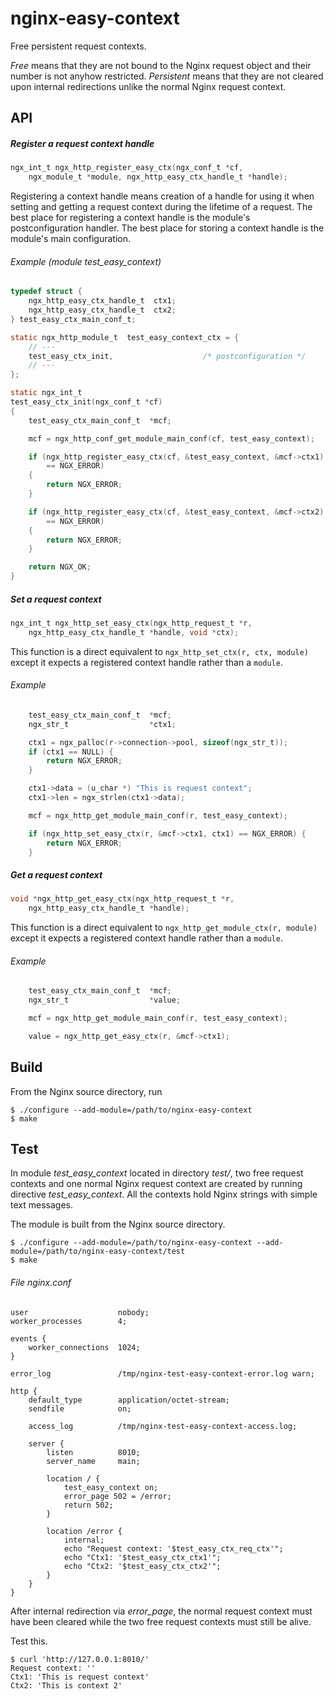 nginx-easy-context
==================

Free persistent request contexts.

*Free* means that they are not bound to the Nginx request object and their
number is not anyhow restricted. *Persistent* means that they are not cleared
upon internal redirections unlike the normal Nginx request context.

API
---

##### Register a request context handle

```c
ngx_int_t ngx_http_register_easy_ctx(ngx_conf_t *cf,
    ngx_module_t *module, ngx_http_easy_ctx_handle_t *handle);
```

Registering a context handle means creation of a handle for using it when
setting and getting a request context during the lifetime of a request. The
best place for registering a context handle is the module's postconfiguration
handler. The best place for storing a context handle is the module's main
configuration.

###### Example (module *test_easy_context*)

```c
typedef struct {
    ngx_http_easy_ctx_handle_t  ctx1;
    ngx_http_easy_ctx_handle_t  ctx2;
} test_easy_ctx_main_conf_t;

static ngx_http_module_t  test_easy_context_ctx = {
    // ---
    test_easy_ctx_init,                    /* postconfiguration */
    // ---
};

static ngx_int_t
test_easy_ctx_init(ngx_conf_t *cf)
{
    test_easy_ctx_main_conf_t  *mcf;

    mcf = ngx_http_conf_get_module_main_conf(cf, test_easy_context);

    if (ngx_http_register_easy_ctx(cf, &test_easy_context, &mcf->ctx1)
        == NGX_ERROR)
    {
        return NGX_ERROR;
    }

    if (ngx_http_register_easy_ctx(cf, &test_easy_context, &mcf->ctx2)
        == NGX_ERROR)
    {
        return NGX_ERROR;
    }

    return NGX_OK;
}
```

##### Set a request context

```c
ngx_int_t ngx_http_set_easy_ctx(ngx_http_request_t *r,
    ngx_http_easy_ctx_handle_t *handle, void *ctx);
```

This function is a direct equivalent to `ngx_http_set_ctx(r, ctx, module)`
except it expects a registered context handle rather than a `module`.

###### Example

```c
    test_easy_ctx_main_conf_t  *mcf;
    ngx_str_t                  *ctx1;

    ctx1 = ngx_palloc(r->connection->pool, sizeof(ngx_str_t));
    if (ctx1 == NULL) {
        return NGX_ERROR;
    }

    ctx1->data = (u_char *) "This is request context";
    ctx1->len = ngx_strlen(ctx1->data);

    mcf = ngx_http_get_module_main_conf(r, test_easy_context);

    if (ngx_http_set_easy_ctx(r, &mcf->ctx1, ctx1) == NGX_ERROR) {
        return NGX_ERROR;
    }
```

##### Get a request context

```c
void *ngx_http_get_easy_ctx(ngx_http_request_t *r,
    ngx_http_easy_ctx_handle_t *handle);
```

This function is a direct equivalent to `ngx_http_get_module_ctx(r, module)`
except it expects a registered context handle rather than a `module`.

###### Example

```c
    test_easy_ctx_main_conf_t  *mcf;
    ngx_str_t                  *value;

    mcf = ngx_http_get_module_main_conf(r, test_easy_context);

    value = ngx_http_get_easy_ctx(r, &mcf->ctx1);
```

Build
-----

From the Nginx source directory, run

```ShellSession
$ ./configure --add-module=/path/to/nginx-easy-context
$ make
```

Test
----

In module *test_easy_context* located in directory *test/*, two free request
contexts and one normal Nginx request context are created by running directive
*test_easy_context*. All the contexts hold Nginx strings with simple text
messages.

The module is built from the Nginx source directory.

```ShellSession
$ ./configure --add-module=/path/to/nginx-easy-context --add-module=/path/to/nginx-easy-context/test
$ make
```

###### File *nginx.conf*

```nginx
user                    nobody;
worker_processes        4;

events {
    worker_connections  1024;
}

error_log               /tmp/nginx-test-easy-context-error.log warn;

http {
    default_type        application/octet-stream;
    sendfile            on;

    access_log          /tmp/nginx-test-easy-context-access.log;

    server {
        listen          8010;
        server_name     main;

        location / {
            test_easy_context on;
            error_page 502 = /error;
            return 502;
        }

        location /error {
            internal;
            echo "Request context: '$test_easy_ctx_req_ctx'";
            echo "Ctx1: '$test_easy_ctx_ctx1'";
            echo "Ctx2: '$test_easy_ctx_ctx2'";
        }
    }
}
```

After internal redirection via *error_page*, the normal request context must
have been cleared while the two free request contexts must still be alive.

Test this.

```ShellSession
$ curl 'http://127.0.0.1:8010/'
Request context: ''
Ctx1: 'This is request context'
Ctx2: 'This is context 2'
```

